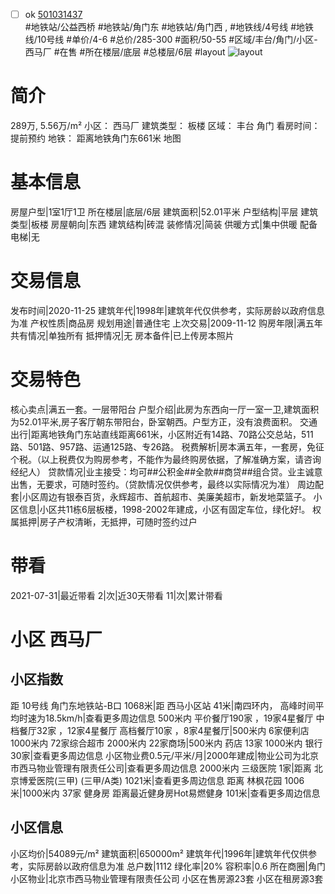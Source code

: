 - [ ] ok [501031437](https://bj.5i5j.com/ershoufang/501031437.html)  
 #地铁站/公益西桥 #地铁站/角门东 #地铁站/角门西 ,  #地铁线/4号线 #地铁线/10号线
#单价/4-6 #总价/285-300 #面积/50-55   #区域/丰台/角门/小区-西马厂 #在售 #所在楼层/底层 #总楼层/6层 #layout 
![layout](http://image2a.5i5j.com/scm/HOUSE_CUSTOMER/f17e98f0148f4c828882832e4c6c0f31.jpg_P5.jpg) 
# 简介 
 289万,  5.56万/m² 
小区： 西马厂
建筑类型： 板楼
区域： 丰台 角门
看房时间： 提前预约
地铁： 距离地铁角门东661米 地图
# 基本信息 
 房屋户型|1室1厅1卫
所在楼层|底层/6层
建筑面积|52.01平米
户型结构|平层
建筑类型|板楼
房屋朝向|东西
建筑结构|砖混
装修情况|简装
供暖方式|集中供暖
配备电梯|无
# 交易信息 
 发布时间|2020-11-25
建筑年代|1998年|建筑年代仅供参考，实际房龄以政府信息为准
产权性质|商品房
规划用途|普通住宅
上次交易|2009-11-12
购房年限|满五年
共有情况|单独所有
抵押情况|无
房本备件|已上传房本照片
# 交易特色 
 核心卖点|满五一套。一层带阳台
户型介绍|此房为东西向一厅一室一卫,建筑面积为52.01平米,房子客厅朝东带阳台，卧室朝西。户型方正，没有浪费面积。
交通出行|距离地铁角门东站直线距离661米，小区附近有14路、70路公交总站，511路、501路、957路、运通125路、专26路。
税费解析|房本满五年，一套房，免征个税。（以上税费仅为购房参考，不能作为最终购房依据，了解准确方案，请咨询经纪人）
贷款情况|业主接受：均可##公积金##全款##商贷##组合贷。业主诚意出售，无要求，可随时签约。（贷款情况仅供参考，最终以实际情况为准）
周边配套|小区周边有银泰百货，永辉超市、首航超市、美廉美超市，新发地菜篮子。
小区信息|小区共11栋6层板楼，1998-2002年建成，小区有固定车位，绿化好!。
权属抵押|房子产权清晰，无抵押，可随时签约过户
# 带看 
 2021-07-31|最近带看	 2|次|近30天带看	 11|次|累计带看
# 小区 西马厂
## 小区指数 
 距 10号线 角门东地铁站-B口 1068米|距 西马小区站 41米|南四环内， 高峰时间平均时速为18.5km/h|查看更多周边信息
500米内 平价餐厅190家 ，19家4星餐厅
中档餐厅32家 ，12家4星餐厅
高档餐厅10家 ，8家4星餐厅|500米内 6家便利店
1000米内 72家综合超市
2000米内 22家商场|500米内 药店 13家
1000米内 银行 30家|查看更多周边信息
小区物业费0.5元/平米/月|2000年建成|物业公司为北京市西马物业管理有限责任公司|查看更多周边信息
2000米内 三级医院 1家|距离 北京博爱医院(三甲) (三甲/A类) 1021米|查看更多周边信息
距离 林枫花园 1006米|1000米内 37家 健身房
距离最近健身房Hot易燃健身 101米|查看更多周边信息
## 小区信息 
 小区均价|54089元/m²
建筑面积|650000m²
建筑年代|1996年|建筑年代仅供参考，实际房龄以政府信息为准
总户数|1112
绿化率|20%
容积率|0.6
所在商圈|角门
小区物业|北京市西马物业管理有限责任公司
小区在售房源23套
小区在租房源3套
